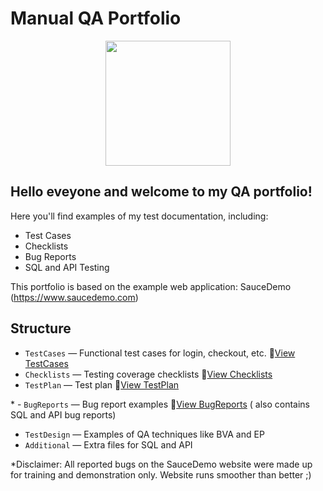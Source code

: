 # Manual QA Portfolio
<p align="center">
  <img src= "https://media.giphy.com/media/ieyl9zmCjO4b4t6qoY/giphy.gif" width="200">
</p>

 ## Hello eveyone and welcome to my QA portfolio! 

Here you'll find examples of my test documentation, including:

- Test Cases
- Checklists
- Bug Reports
- SQL and API Testing

This portfolio is based on the example web application: SauceDemo (https://www.saucedemo.com)

## Structure

- `TestCases` — Functional test cases for login, checkout, etc. 📄[View TestCases](TestCases.md)
- `Checklists` — Testing coverage checklists 📄[View Checklists](Checklists.md)
- `TestPlan` — Test plan 📄[View TestPlan](TestPlan.md)

\* - `BugReports` — Bug report examples 📄[View BugReports](BugReports.md) ( also contains SQL and API bug reports) 
- `TestDesign` — Examples of QA techniques like BVA and EP
- `Additional` — Extra files for SQL and API

*Disclaimer: All reported bugs on the SauceDemo website were made up for training and demonstration only. Website runs smoother than better ;)
